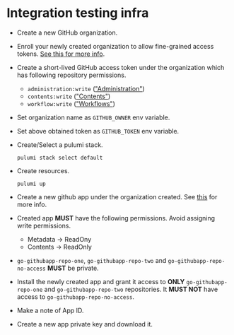 # Integration testing infra

- Create a new GitHub organization.
- Enroll your newly created organization to allow fine-grained access tokens.
[See this for more info](https://docs.github.com/en/organizations/managing-programmatic-access-to-your-organization/setting-a-personal-access-token-policy-for-your-organization).
- Create a short-lived GitHub access token under the organization which has following
repository permissions.
    - `administration:write` (["Administration"][administration:write])
    - `contents:write` (["Contents"][contents:write])
    - `workflow:write` (["Workflows"][workflow:write])
- Set organization name as `GITHUB_OWNER` env variable.
- Set above obtained token as `GITHUB_TOKEN` env variable.
- Create/Select a pulumi stack.
    ```
    pulumi stack select default
    ```
- Create resources.
    ```
    pulumi up
    ```

- Create a new github app under the organization created. See [this](https://docs.github.com/en/apps/creating-github-apps/registering-a-github-app/registering-a-github-app) for more info.
- Created app **MUST** have the following permissions. Avoid assigning write permissions.
    - Metadata -> ReadOny
    - Contents -> ReadOnly
- `go-githubapp-repo-one`, `go-githubapp-repo-two` and `go-githubapp-repo-no-access`
**MUST** be private.
- Install the newly created app and grant it access to **ONLY** `go-githubapp-repo-one` and
`go-githubapp-repo-two` repositories. It **MUST NOT** have access to `go-githubapp-repo-no-access`.
- Make a note of App ID.
- Create a new app private key and download it.

[administration:write]:https://docs.github.com/en/rest/overview/permissions-required-for-github-apps?apiVersion=2022-11-28#repository-permissions-for-administration
[contents:write]: https://docs.github.com/en/rest/overview/permissions-required-for-github-apps?apiVersion=2022-11-28#repository-permissions-for-contents
[workflow:write]:https://docs.github.com/en/rest/overview/permissions-required-for-github-apps?apiVersion=2022-11-28#repository-permissions-for-workflows
